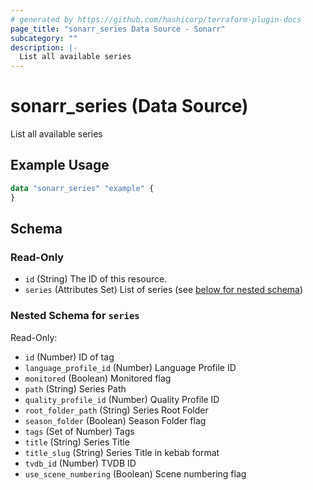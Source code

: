 ```yaml
---
# generated by https://github.com/hashicorp/terraform-plugin-docs
page_title: "sonarr_series Data Source - Sonarr"
subcategory: ""
description: |-
  List all available series
---
```


# sonarr_series (Data Source)

List all available series

## Example Usage

```terraform
data "sonarr_series" "example" {
}
```

<!-- schema generated by tfplugindocs -->
## Schema

### Read-Only

- `id` (String) The ID of this resource.
- `series` (Attributes Set) List of series (see [below for nested schema](#nestedatt--series))

<a id="nestedatt--series"></a>
### Nested Schema for `series`

Read-Only:

- `id` (Number) ID of tag
- `language_profile_id` (Number) Language Profile ID
- `monitored` (Boolean) Monitored flag
- `path` (String) Series Path
- `quality_profile_id` (Number) Quality Profile ID
- `root_folder_path` (String) Series Root Folder
- `season_folder` (Boolean) Season Folder flag
- `tags` (Set of Number) Tags
- `title` (String) Series Title
- `title_slug` (String) Series Title in kebab format
- `tvdb_id` (Number) TVDB ID
- `use_scene_numbering` (Boolean) Scene numbering flag


